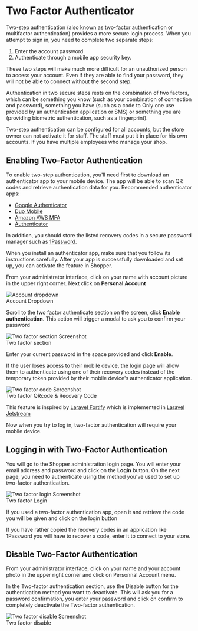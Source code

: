 # Two Factor Authenticator
Two-step authentication (also known as two-factor authentication or multifactor authentication) provides a more secure login process. When you attempt to sign in, you need to complete two separate steps:

1. Enter the account password.
2. Authenticate through a mobile app security key.

These two steps will make much more difficult for an unauthorized person to access your account. Even if they are able to find your password, they will not be able to connect without the second step.

Authentication in two secure steps rests on the combination of two factors, which can be something you know (such as your combination of connection and password), something you have (such as a code to Only one use provided by an authentication application or SMS) or something you are (providing biometric authentication, such as a fingerprint).

Two-step authentication can be configured for all accounts, but the store owner can not activate it for staff. The staff must put it in place for his own accounts. If you have multiple employees who manage your shop.

## Enabling Two-Factor Authentication
To enable two-step authentication, you'll need first to download an authenticator app to your mobile device. The app will be able to scan QR codes and retrieve authentication data for you. Recommended authenticator apps:

- [Google Authenticator](https://support.google.com/accounts/answer/1066447)
- [Duo Mobile](https://guide.duo.com/third-party-accounts)
- [Amazon AWS MFA](https://aws.amazon.com/iam/details/mfa)
- [Authenticator](https://www.microsoft.com/store/p/microsoft-authenticator/9nblgggzmcj6)

In addition, you should store the listed recovery codes in a secure password manager such as [1Password](https://1password.com).

When you install an authenticator app, make sure that you follow its instructions carefully. After your app is successfully downloaded and set up, you can activate the feature in Shopper.

From your administrator interface, click on your name with account picture in the upper right corner. Next click on **Personal Account**

<div class="screenshot">
    <img src="/img/screenshots/account-dropdown.png" alt="Account dropdown">
    <div class="caption">Account Dropdown</div>
</div>

Scroll to the two factor authenticate section on the screen, click **Enable authentication**. This action will trigger a modal to ask you to confirm your password

<div class="screenshot">
    <img src="/img/screenshots/two-factor-section.png" alt="Two factor section Screenshot">
    <div class="caption">Two factor section</div>
</div>

Enter your current password in the space provided and click **Enable**.

If the user loses access to their mobile device, the login page will allow them to authenticate using one of their recovery codes instead of the temporary token provided by their mobile device's authenticator application.

<div class="screenshot">
    <img src="/img/screenshots/two-factor-code.png" alt="Two factor code Screenshot">
    <div class="caption">Two factor QRcode & Recovery Code</div>
</div>

This feature is inspired by [Laravel Fortify](https://laravel.com/docs/9.x/fortify) which is implemented in [Laravel Jetstream](https://jetstream.laravel.com/2.x/introduction.html)

Now when you try to log in, two-factor authentication will require your mobile device.

## Logging in with Two-Factor Authentication
You will go to the Shopper administration login page. You will enter your email address and password and click on the **Login** button. On the next page, you need to authenticate using the method you've used to set up two-factor authentication.

<div class="screenshot">
    <img src="/img/screenshots/auth-two-factor-authentication.png" alt="Two factor login Screenshot">
    <div class="caption">Two factor Login</div>
</div>

If you used a two-factor authentication app, open it and retrieve the code you will be given and click on the login button

If you have rather copied the recovery codes in an application like 1Password you will have to recover a code, enter it to connect to your store.

## Disable Two-Factor Authentication
From your administrator interface, click on your name and your account photo in the upper right corner and click on Personnal Account menu.

In the Two-factor authentication section, use the Disable button for the authentication method you want to deactivate. This will ask you for a password confirmation, you enter your password and click on confirm to completely deactivate the Two-factor authentication.

<div class="screenshot">
    <img src="/img/screenshots/two-factor-disable.png" alt="Two factor disable Screenshot">
    <div class="caption">Two factor disable</div>
</div>
